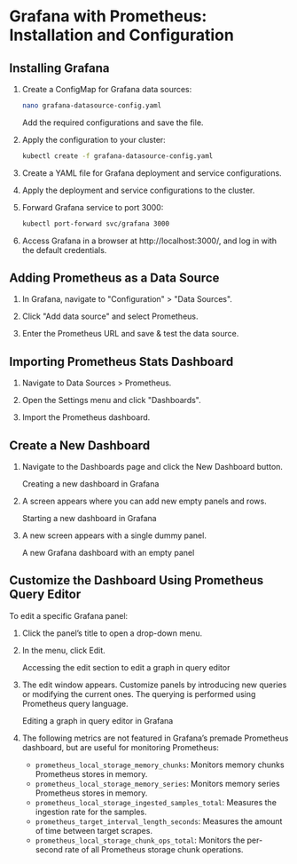 # Grafana with Prometheus: Installation and Configuration

## Installing Grafana

1. Create a ConfigMap for Grafana data sources:

   ```bash
   nano grafana-datasource-config.yaml
   ```

   Add the required configurations and save the file.

2. Apply the configuration to your cluster:

   ```bash
   kubectl create -f grafana-datasource-config.yaml
   ```

3. Create a YAML file for Grafana deployment and service configurations.

4. Apply the deployment and service configurations to the cluster.

5. Forward Grafana service to port 3000:

   ```bash
   kubectl port-forward svc/grafana 3000
   ```

6. Access Grafana in a browser at http://localhost:3000/, and log in with the default credentials.

## Adding Prometheus as a Data Source

1. In Grafana, navigate to "Configuration" > "Data Sources".

2. Click "Add data source" and select Prometheus.

3. Enter the Prometheus URL and save & test the data source.

## Importing Prometheus Stats Dashboard

1. Navigate to Data Sources > Prometheus.

2. Open the Settings menu and click "Dashboards".

3. Import the Prometheus dashboard.

## Create a New Dashboard

1. Navigate to the Dashboards page and click the New Dashboard button.

   Creating a new dashboard in Grafana

2. A screen appears where you can add new empty panels and rows.

   Starting a new dashboard in Grafana

3. A new screen appears with a single dummy panel.

   A new Grafana dashboard with an empty panel

## Customize the Dashboard Using Prometheus Query Editor

To edit a specific Grafana panel:

1. Click the panel’s title to open a drop-down menu.

2. In the menu, click Edit.

   Accessing the edit section to edit a graph in query editor

3. The edit window appears. Customize panels by introducing new queries or modifying the current ones. The querying is performed using Prometheus query language.

   Editing a graph in query editor in Grafana

4. The following metrics are not featured in Grafana’s premade Prometheus dashboard, but are useful for monitoring Prometheus:

   - `prometheus_local_storage_memory_chunks`: Monitors memory chunks Prometheus stores in memory.
   - `prometheus_local_storage_memory_series`: Monitors memory series Prometheus stores in memory.
   - `prometheus_local_storage_ingested_samples_total`: Measures the ingestion rate for the samples.
   - `prometheus_target_interval_length_seconds`: Measures the amount of time between target scrapes.
   - `prometheus_local_storage_chunk_ops_total`: Monitors the per-second rate of all Prometheus storage chunk operations.

